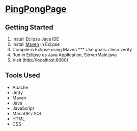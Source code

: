 # [PingPongPage](http://sppp.pro "Live Implementation")
## Getting Started
1. Install Eclipse Java IDE
2. Install [Maven](https://stackoverflow.com/questions/8620127/maven-in-eclipse-step-by-step-installation) in Eclipse
3. Compile in Eclipse using Maven
*** Use goals: clean verify
4. Run in Eclipse as Java Application, ServerMain.java
5. Visit (http://localhost:8080)

## Tools Used
* Apache
* Jetty
* Maven
* Java
* JavaScript
* MariaDB / SQL
* HTML
* CSS